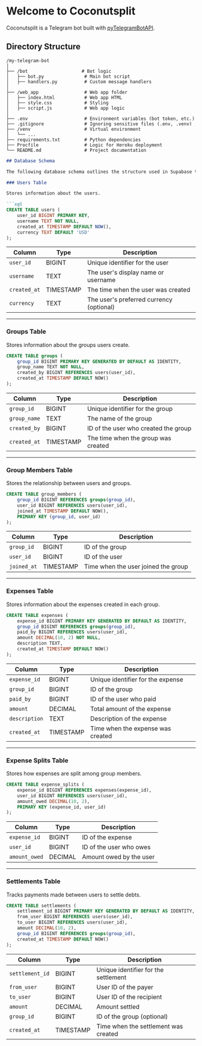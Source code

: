 # Welcome to Coconutsplit

Coconutsplit is a Telegram bot built with [pyTelegramBotAPI](https://pytba.readthedocs.io/en/latest/).

## Directory Structure

```plaintext
/my-telegram-bot
│
├── /bot                    # Bot logic
│   ├── bot.py               # Main bot script
│   ├── handlers.py          # Custom message handlers
│
├── /web_app                 # Web app folder
│   ├── index.html           # Web app HTML
│   ├── style.css            # Styling
│   ├── script.js            # Web app logic
│
├── .env                     # Environment variables (bot token, etc.)
├── .gitignore               # Ignoring sensitive files (.env, .venv)
├── /venv                    # Virtual environment
│   └── ...
├── requirements.txt         # Python dependencies
├── Procfile                 # Logic for Heroku deployment
└── README.md                # Project documentation
```

```markdown
## Database Schema

The following database schema outlines the structure used in Supabase to store user and expense data for the CoconutSplit bot.

### Users Table

Stores information about the users.

```sql
CREATE TABLE users (
    user_id BIGINT PRIMARY KEY,
    username TEXT NOT NULL,
    created_at TIMESTAMP DEFAULT NOW(),
    currency TEXT DEFAULT 'USD'
);
```

| Column      | Type      | Description                          |
| ----------- | --------- | ------------------------------------ |
| `user_id`   | BIGINT    | Unique identifier for the user        |
| `username`  | TEXT      | The user's display name or username   |
| `created_at`| TIMESTAMP | The time when the user was created    |
| `currency`  | TEXT      | The user's preferred currency (optional) |

---

### Groups Table

Stores information about the groups users create.

```sql
CREATE TABLE groups (
    group_id BIGINT PRIMARY KEY GENERATED BY DEFAULT AS IDENTITY,
    group_name TEXT NOT NULL,
    created_by BIGINT REFERENCES users(user_id),
    created_at TIMESTAMP DEFAULT NOW()
);
```

| Column       | Type      | Description                          |
| ------------ | --------- | ------------------------------------ |
| `group_id`   | BIGINT    | Unique identifier for the group      |
| `group_name` | TEXT      | The name of the group                |
| `created_by` | BIGINT    | ID of the user who created the group |
| `created_at` | TIMESTAMP | The time when the group was created  |

---

### Group Members Table

Stores the relationship between users and groups.

```sql
CREATE TABLE group_members (
    group_id BIGINT REFERENCES groups(group_id),
    user_id BIGINT REFERENCES users(user_id),
    joined_at TIMESTAMP DEFAULT NOW(),
    PRIMARY KEY (group_id, user_id)
);
```

| Column      | Type      | Description                          |
| ----------- | --------- | ------------------------------------ |
| `group_id`  | BIGINT    | ID of the group                      |
| `user_id`   | BIGINT    | ID of the user                       |
| `joined_at` | TIMESTAMP | Time when the user joined the group  |

---

### Expenses Table

Stores information about the expenses created in each group.

```sql
CREATE TABLE expenses (
    expense_id BIGINT PRIMARY KEY GENERATED BY DEFAULT AS IDENTITY,
    group_id BIGINT REFERENCES groups(group_id),
    paid_by BIGINT REFERENCES users(user_id),
    amount DECIMAL(10, 2) NOT NULL,
    description TEXT,
    created_at TIMESTAMP DEFAULT NOW()
);
```

| Column       | Type      | Description                          |
| ------------ | --------- | ------------------------------------ |
| `expense_id` | BIGINT    | Unique identifier for the expense    |
| `group_id`   | BIGINT    | ID of the group                      |
| `paid_by`    | BIGINT    | ID of the user who paid              |
| `amount`     | DECIMAL   | Total amount of the expense          |
| `description`| TEXT      | Description of the expense           |
| `created_at` | TIMESTAMP | Time when the expense was created    |

---

### Expense Splits Table

Stores how expenses are split among group members.

```sql
CREATE TABLE expense_splits (
    expense_id BIGINT REFERENCES expenses(expense_id),
    user_id BIGINT REFERENCES users(user_id),
    amount_owed DECIMAL(10, 2),
    PRIMARY KEY (expense_id, user_id)
);
```

| Column        | Type      | Description                          |
| ------------- | --------- | ------------------------------------ |
| `expense_id`  | BIGINT    | ID of the expense                    |
| `user_id`     | BIGINT    | ID of the user who owes              |
| `amount_owed` | DECIMAL   | Amount owed by the user              |

---

### Settlements Table

Tracks payments made between users to settle debts.

```sql
CREATE TABLE settlements (
    settlement_id BIGINT PRIMARY KEY GENERATED BY DEFAULT AS IDENTITY,
    from_user BIGINT REFERENCES users(user_id),
    to_user BIGINT REFERENCES users(user_id),
    amount DECIMAL(10, 2),
    group_id BIGINT REFERENCES groups(group_id),
    created_at TIMESTAMP DEFAULT NOW()
);
```

| Column         | Type      | Description                          |
| -------------- | --------- | ------------------------------------ |
| `settlement_id`| BIGINT    | Unique identifier for the settlement |
| `from_user`    | BIGINT    | User ID of the payer                 |
| `to_user`      | BIGINT    | User ID of the recipient             |
| `amount`       | DECIMAL   | Amount settled                      |
| `group_id`     | BIGINT    | ID of the group (optional)           |
| `created_at`   | TIMESTAMP | Time when the settlement was created |
```